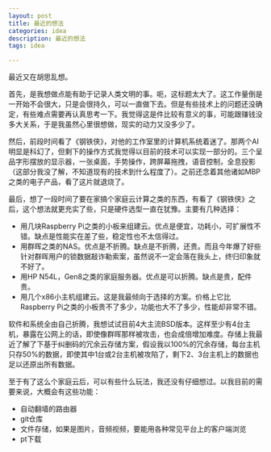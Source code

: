 ```yaml
---
layout: post
title: 最近的想法
categories: idea
description: 最近的想法
tags: idea

---
```


最近又在胡思乱想。

首先，是我想做点能有助于记录人类文明的事。呃，这标题太大了。这工作量倒是一开始不会很大，只是会很持久，可以一直做下去。但是有些技术上的问题还没确定，有些难点需要再认真思考一下。我觉得这是件比较有意义的事，可能跟赚钱没多大关系，于是我虽然心里很想做，现实的动力又没多少了。

然后，前段时间看了《钢铁侠》，对他的工作室里的计算机系统着迷了。那两个AI明显是科幻了，但剩下的操作方式我觉得以目前的技术可以实现一部分的。三个呈品字形摆放的显示器，一张桌面，手势操作，跨屏幕拖拽，语音控制，全息投影（这部分我没了解，不知道现有的技术到什么程度了）。之前还念着其他诸如MBP之类的电子产品，看了这片就退烧了。

最后，想了一段时间了要在家搞个家庭云计算之类的东西，有看了《钢铁侠》之后，这个想法就更充实了些，只是硬件选型一直在犹豫。主要有几种选择：

- 用几块Raspberry Pi之类的小板来组建云。优点是便宜，功耗小，可扩展性不错。缺点是性能实在差了些，稳定性也不太信得过。
- 用群晖之类的NAS。优点是不折腾。缺点是不折腾，还贵。而且今年爆了好些针对群晖用户的锁数据敲诈勒索案，虽然说不一定会落在我头上，终归印象就不好了。
- 用HP N54L，Gen8之类的家庭服务器。优点是可以折腾。缺点是贵，配件贵。
- 用几个x86小主机组建云。这是我最倾向于选择的方案。价格上它比Raspberry Pi之类的小板贵不了多少，功能也大不了多少，性能却非常不错。

软件和系统全由自己折腾，我想试试目前4大主流BSD版本。这样至少有4台主机，暴露在公网上的话，即使像群晖那样被攻击，也会成倍增加难度。存储上我最近了解了下基于纠删码的冗余云存储方案，假设我以100%的冗余存储，每台主机只存50%的数据，即使其中1台或2台主机被攻陷了，剩下2、3台主机上的数据也足以还原出所有数据。

至于有了这么个家庭云后，可以有些什么玩法，我还没有仔细想过。以我目前的需要来说，大概会有这些功能：

- 自动翻墙的路由器
- git仓库
- 文件存储，如果是图片，音频视频，要能用各种常见平台上的客户端浏览
- pt下载
